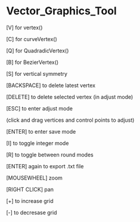 # Vector_Graphics_Tool

[V] for vertex()

[C] for curveVertex()

[Q] for QuadradicVertex()

[B] for BezierVertex()


[S] for vertical symmetry 


[BACKSPACE] to delete latest vertex

[DELETE] to delete selected vertex (in adjust mode)


[ESC] to enter adjust mode

(click and drag vertices and control points to adjust)


[ENTER] to enter save mode

[I] to toggle integer mode

[R] to toggle between round modes

[ENTER] again to export .txt file


[MOUSEWHEEL] zoom

[RIGHT CLICK] pan


[+] to increase grid

[-] to decresase grid
